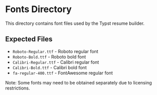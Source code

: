 # Fonts Directory

This directory contains font files used by the Typst resume builder.

## Expected Files

- `Roboto-Regular.ttf` - Roboto regular font
- `Roboto-Bold.ttf` - Roboto bold font
- `Calibri-Regular.ttf` - Calibri regular font  
- `Calibri-Bold.ttf` - Calibri bold font
- `fa-regular-400.ttf` - FontAwesome regular font

Note: Some fonts may need to be obtained separately due to licensing restrictions.